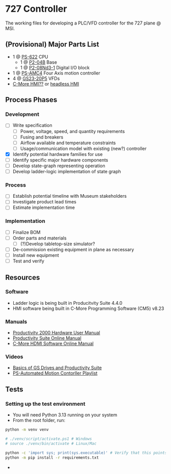 # 727 Controller

The working files for developing a PLC/VFD controller for the 727 plane @ MSI.

## (Provisional) Major Parts List

- 1 @ [PS-622](https://www.automationdirect.com/adc/shopping/catalog/programmable_controllers/productivity2000_plcs_(micro-modular)/cpus/p2-622) CPU 
  - 1 @ [P2-04B](https://www.automationdirect.com/adc/shopping/catalog/programmable_controllers/productivity2000_plcs_(micro-modular)/bases/p2-04b) Base
  - 1 @ [P2-08Nd3-1](https://www.automationdirect.com/adc/shopping/catalog/programmable_controllers/productivity2000_plcs_(micro-modular)/dc_i-z-o/p2-08nd3-1) Digital I/O block
- 1 @ [PS-AMC4](https://www.automationdirect.com/adc/shopping/catalog/programmable_controllers/productivity1000_plcs_(stackable_micro)/motion_-a-_specialty_modules/ps-amc4?srsltid=AfmBOorezgSZzr3bKxvrmp9IRJJF_oYx0-t6G30pTALZyFuavVMpTWcr) Four Axis motion controller 
- 4 @ [GS23-20P5](https://www.automationdirect.com/adc/shopping/catalog/drives_-a-_soft_starters/ac_variable_frequency_drives_(vfd)/general_purpose_vfds/gs23-25p0) VFDs
- [C-More HMI??](https://www.automationdirect.com/adc/shopping/catalog/hmi_(human_machine_interface)/graphical_hmi_devices/hmi_panels/cm5-t7w) or [headless HMI](https://www.automationdirect.com/adc/shopping/catalog/hmi_(human_machine_interface)/graphical_hmi_devices/hmi_panels/cm5-t10w)

## Process Phases

### Development

- [ ] Write specification
  - [ ] Power, voltage, speed, and quantity requirements
  - [ ] Fusing and breakers
  - [ ] Airflow available and temperature constraints
  - [ ] Usage/communication model with existing (new?) controller
- [x] Identify potential hardware families for use
- [ ] Identify specific major hardware components
- [ ] Develop state-graph representing operation
- [ ] Develop ladder-logic implementation of state graph

### Process

- [ ] Establish potential timeline with Museum stakeholders
- [ ] Investigate product lead times
- [ ] Estimate implementation time

### Implementation

- [ ] Finalize BOM
- [ ] Order parts and materials
  - [ ] \(?)Develop tabletop-size simulator?
- [ ] De-commission existing equipment in plane as necessary
- [ ] Install new equipment
- [ ] Test and verify

## Resources

### Software

- Ladder logic is being built in Producitvity Suite 4.4.0
- HMI software being built in C-More Programming Software (CM5) v8.23

### Manuals

- [Productivity 2000 Hardware User Manual](https://cdn.automationdirect.com/static/manuals/p2userm/p2userm.pdf)
- [Productivity Suite Online Manual](https://www.automationdirect.com/productivity/software/help)
- [C-More HDMI Software Online Manual](https://www.automationdirect.com/c-more/cm5/software-help)

### Videos

- [Basics of GS Drives and Productivity Suite](https://www.automationdirect.com/videos/video?videoToPlay=UU1bfRmbx7s)
- [PS-Automated Motion Contorller Playlist](https://www.youtube.com/playlist?list=PLPdypWXY_ROqe8nDp227ALBn2Cs9CcP2A)

## Tests

### Setting up the test environment

- You will need Python 3.13 running on your system
- From the root folder, run:

```sh
python -m venv venv

# ./venv/script/activate.ps1 # Windows 
# source ./venv/bin/activate # Linux/Mac

python -c 'import sys; print(sys.executable)' # Verify that this points to ./venv
python -m pip install -r requirements.txt

```

- 